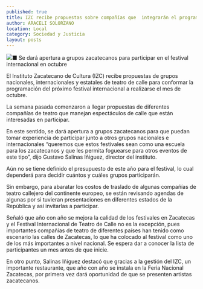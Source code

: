 ```yaml
---
published: true
title: IZC recibe propuestas sobre compañías que  integrarán el programa de Teatro de Calle
author: ARACELI SOLORZANO
location: Local
category: Sociedad y Justicia
layout: posts
---
```


![](http://i.imgur.com/SOhLuZQm.jpg)■ Se dará apertura a grupos zacatecanos para participar en el festival internacional en octubre

El Instituto Zacatecano de Cultura (IZC) recibe propuestas de grupos nacionales, internacionales y estatales de teatro de calle para conformar la programación del próximo festival internacional a realizarse el mes de octubre. 

La semana pasada comenzaron a llegar propuestas de diferentes compañías de teatro que manejan espectáculos de calle que están interesadas en participar.

En este sentido, se dará apertura a grupos zacatecanos para que puedan tomar experiencia de participar junto a otros grupos nacionales e internacionales “queremos que estos festivales sean como una escuela para los zacatecanos y que les permita foguearse para otros eventos de este tipo”, dijo Gustavo Salinas Iñiguez, director del instituto.  

Aún no se tiene definido el presupuesto de este año para el festival, lo cual dependerá para decidir cuántos y cuáles grupos participarán.

Sin embargo, para abaratar los costos de traslado de algunas compañías de teatro callejero del continente europeo, se están revisando agendas de algunas por si tuvieran presentaciones en diferentes estados de la República y así invitarlas a participar.

Señaló que año con año se mejora la calidad de los festivales en Zacatecas y el Festival Internacional de Teatro de Calle no es la excepción, pues importantes compañías de teatro de diferentes países han tenido como escenario las calles de Zacatecas, lo que ha colocado al festival como uno de los más importantes a nivel nacional. Se espera dar a conocer la lista de participantes un mes antes de que inicie.

En otro punto, Salinas Iñiguez destacó que gracias a la gestión del IZC, un importante restaurante, que año con año se instala en la Feria Nacional Zacatecas, por primera vez dará oportunidad de que se presenten artistas zacatecanos.
